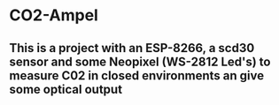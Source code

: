 # CO2-Ampel

## This is a project with an ESP-8266, a scd30 sensor and some Neopixel (WS-2812 Led's) to measure C02 in closed environments an give some optical output
